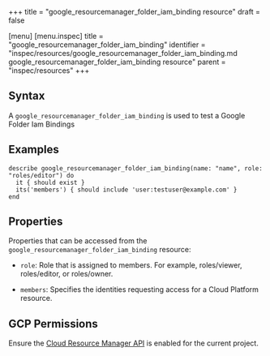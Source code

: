 +++
title = "google_resourcemanager_folder_iam_binding resource"
draft = false

[menu]
  [menu.inspec]
    title = "google_resourcemanager_folder_iam_binding"
    identifier = "inspec/resources/google_resourcemanager_folder_iam_binding.md google_resourcemanager_folder_iam_binding resource"
    parent = "inspec/resources"
+++


## Syntax
A `google_resourcemanager_folder_iam_binding` is used to test a Google Folder Iam Bindings

## Examples
```
describe google_resourcemanager_folder_iam_binding(name: "name", role: "roles/editor") do
  it { should exist }
  its('members') { should include 'user:testuser@example.com' }
end
```


## Properties
Properties that can be accessed from the `google_resourcemanager_folder_iam_binding` resource:

  * `role`: Role that is assigned to members. For example, roles/viewer, roles/editor, or roles/owner.

  * `members`: Specifies the identities requesting access for a Cloud Platform resource.


## GCP Permissions

Ensure the [Cloud Resource Manager API](https://console.cloud.google.com/apis/library/cloudresourcemanager.googleapis.com/) is enabled for the current project.
